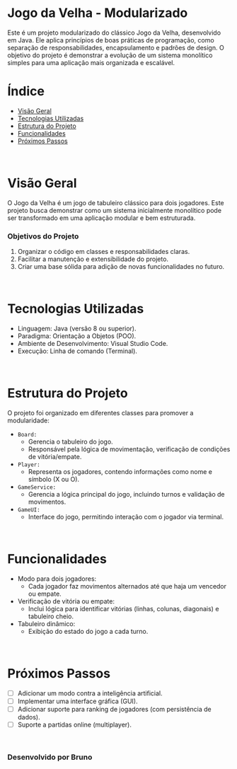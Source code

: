 # Jogo da Velha - Modularizado
Este é um projeto modularizado do clássico Jogo da Velha, desenvolvido em Java. Ele aplica princípios de boas práticas de programação, como separação de responsabilidades, encapsulamento e padrões de design. O objetivo do projeto é demonstrar a evolução de um sistema monolítico simples para uma aplicação mais organizada e escalável.
</br>

# Índice
- [Visão Geral](#visão-geral)
- [Tecnologias Utilizadas](#tecnologias-utilizadas)
- [Estrutura do Projeto](#estrutura-do-projeto)
- [Funcionalidades](#funcionalidades)
- [Próximos Passos](#próximos-passos)
</br>

# Visão Geral
O Jogo da Velha é um jogo de tabuleiro clássico para dois jogadores. Este projeto busca demonstrar como um sistema inicialmente monolítico pode ser transformado em uma aplicação modular e bem estruturada.
</br>

### Objetivos do Projeto
1. Organizar o código em classes e responsabilidades claras.
2. Facilitar a manutenção e extensibilidade do projeto.
3. Criar uma base sólida para adição de novas funcionalidades no futuro.
</br>

# Tecnologias Utilizadas
- Linguagem: Java (versão 8 ou superior).
- Paradigma: Orientação a Objetos (POO).
- Ambiente de Desenvolvimento: Visual Studio Code.
- Execução: Linha de comando (Terminal).
</br>

# Estrutura do Projeto
O projeto foi organizado em diferentes classes para promover a modularidade:
- ```Board:```
  - Gerencia o tabuleiro do jogo.
  - Responsável pela lógica de movimentação, verificação de condições de vitória/empate.
- ```Player:```
  - Representa os jogadores, contendo informações como nome e símbolo (X ou O).
- ```GameService:```
  - Gerencia a lógica principal do jogo, incluindo turnos e validação de movimentos.
- ```GameUI:```
  - Interface do jogo, permitindo interação com o jogador via terminal.
 </br>
 
# Funcionalidades
- Modo para dois jogadores:
  - Cada jogador faz movimentos alternados até que haja um vencedor ou empate.
- Verificação de vitória ou empate:
  - Inclui lógica para identificar vitórias (linhas, colunas, diagonais) e tabuleiro cheio.
- Tabuleiro dinâmico:
  - Exibição do estado do jogo a cada turno.
 </br>

# Próximos Passos
- [ ] Adicionar um modo contra a inteligência artificial.
- [ ] Implementar uma interface gráfica (GUI).
- [ ] Adicionar suporte para ranking de jogadores (com persistência de dados).
- [ ] Suporte a partidas online (multiplayer).
</br>

### Desenvolvido por Bruno
